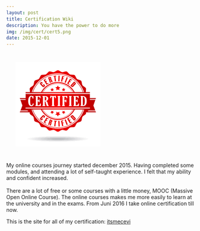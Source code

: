 ```yaml
---
layout: post
title: Certification Wiki
description: You have the power to do more
img: /img/cert/cert5.png
date: 2015-12-01
---
```



<img class="col one right" src="/img/cert/cert2.png" style="padding:25px">

My online courses journey started december 2015. Having completed some modules, and attending a lot of self-taught experience. I felt that my ability and confident increased. 
<Br>
<Br>
There are a lot of free or some courses with a little money, MOOC (Massive Open Online Course). The online courses makes me more easily to learn at the university and in the exams. From Juni 2016 I take online certification till now.

This is the site for all of my certification: <a href="https://certification.gitbook.io/cevi/">itsmecevi</a>
